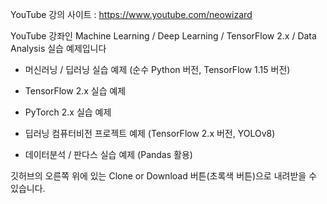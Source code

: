 
YouTube 강의 사이트 : https://www.youtube.com/neowizard

YouTube 강좌인 Machine Learning / Deep Learning / TensorFlow 2.x / Data Analysis 실습 예제입니다

- 머신러닝 / 딥러닝 실습 예제  (순수 Python 버전, TensorFlow 1.15 버전)

- TensorFlow 2.x 실습 예제
  
- PyTorch 2.x 실습 예제

- 딥러닝 컴퓨터비전 프로젝트 예제 (TensorFlow 2.x 버전, YOLOv8)

- 데이터분석 / 판다스 실습 예제  (Pandas 활용) 

깃허브의 오른쪽 위에 있는 Clone or Download 버튼(초록색 버튼)으로 내려받을 수 있습니다.
